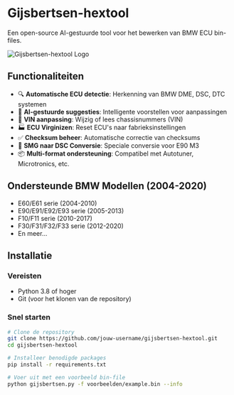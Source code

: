 # Gijsbertsen-hextool

Een open-source AI-gestuurde tool voor het bewerken van BMW ECU bin-files.

![Gijsbertsen-hextool Logo](docs/logo.png)

## Functionaliteiten

- 🔍 **Automatische ECU detectie**: Herkenning van BMW DME, DSC, DTC systemen
- 🧠 **AI-gestuurde suggesties**: Intelligente voorstellen voor aanpassingen
- 🔧 **VIN aanpassing**: Wijzig of lees chassisnummers (VIN)
- 🏭 **ECU Virginizen**: Reset ECU's naar fabrieksinstellingen
- ✅ **Checksum beheer**: Automatische correctie van checksums
- 🔄 **SMG naar DSC Conversie**: Speciale conversie voor E90 M3
- 📦 **Multi-format ondersteuning**: Compatibel met Autotuner, Microtronics, etc.

## Ondersteunde BMW Modellen (2004-2020)

- E60/E61 serie (2004-2010)
- E90/E91/E92/E93 serie (2005-2013)
- F10/F11 serie (2010-2017)
- F30/F31/F32/F33 serie (2012-2020)
- En meer...

## Installatie

### Vereisten

- Python 3.8 of hoger
- Git (voor het klonen van de repository)

### Snel starten

```bash
# Clone de repository
git clone https://github.com/jouw-username/gijsbertsen-hextool.git
cd gijsbertsen-hextool

# Installeer benodigde packages
pip install -r requirements.txt

# Voer uit met een voorbeeld bin-file
python gijsbertsen.py -f voorbeelden/example.bin --info

